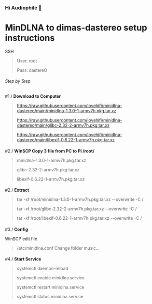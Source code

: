 ### Hi Audiophile 👋

# MinDLNA to dimas-dastereo  setup instructions

SSH
> User: root
> 
> Pass: dastereO

###### Step by Step

#1./ **Download to Computer**
> https://raw.githubusercontent.com/lovehifi/minidlna-dastereo/main/minidlna-1.3.0-1-armv7h.pkg.tar.xz
> 
> https://raw.githubusercontent.com/lovehifi/minidlna-dastereo/main/glibc-2.32-2-armv7h.pkg.tar.xz
> 
> https://raw.githubusercontent.com/lovehifi/minidlna-dastereo/main/libexif-0.6.22-1-armv7h.pkg.tar.xz
>
####
####
#2./ **WinSCP Copy 3 file from PC to Pi /root/**
> minidlna-1.3.0-1-armv7h.pkg.tar.xz
>
> glibc-2.32-2-armv7h.pkg.tar.xz
>
> libexif-0.6.22-1-armv7h.pkg.tar.xz
####
####
#2./ **Extract**
> tar -xf /root/minidlna-1.3.0-1-armv7h.pkg.tar.xz --overwrite -C /
> 
> tar -xf /root/glibc-2.32-2-armv7h.pkg.tar.xz --overwrite -C /
>
> tar -xf /root/libexif-0.6.22-1-armv7h.pkg.tar.xz --overwrite -C /
>

####
#3./ **Config**

WinSCP edit file
>  /etc/minidlna.conf
Change folder music...
> 

####

####
#4./ **Start Service**

> systemctl daemon-reload
> 
> systemctl enable minidlna.service
> 
> systemctl restart minidlna.service
> 
> systemctl status minidlna.service
####
####
